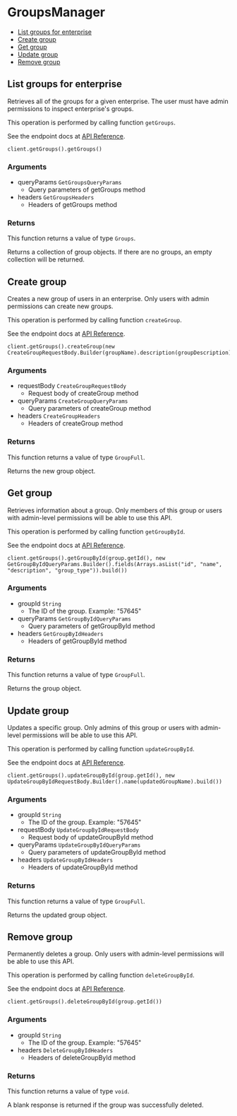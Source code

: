 # GroupsManager


- [List groups for enterprise](#list-groups-for-enterprise)
- [Create group](#create-group)
- [Get group](#get-group)
- [Update group](#update-group)
- [Remove group](#remove-group)

## List groups for enterprise

Retrieves all of the groups for a given enterprise. The user
must have admin permissions to inspect enterprise's groups.

This operation is performed by calling function `getGroups`.

See the endpoint docs at
[API Reference](https://developer.box.com/reference/get-groups/).

<!-- sample get_groups -->
```
client.getGroups().getGroups()
```

### Arguments

- queryParams `GetGroupsQueryParams`
  - Query parameters of getGroups method
- headers `GetGroupsHeaders`
  - Headers of getGroups method


### Returns

This function returns a value of type `Groups`.

Returns a collection of group objects. If there are no groups, an
empty collection will be returned.


## Create group

Creates a new group of users in an enterprise. Only users with admin
permissions can create new groups.

This operation is performed by calling function `createGroup`.

See the endpoint docs at
[API Reference](https://developer.box.com/reference/post-groups/).

<!-- sample post_groups -->
```
client.getGroups().createGroup(new CreateGroupRequestBody.Builder(groupName).description(groupDescription).build())
```

### Arguments

- requestBody `CreateGroupRequestBody`
  - Request body of createGroup method
- queryParams `CreateGroupQueryParams`
  - Query parameters of createGroup method
- headers `CreateGroupHeaders`
  - Headers of createGroup method


### Returns

This function returns a value of type `GroupFull`.

Returns the new group object.


## Get group

Retrieves information about a group. Only members of this
group or users with admin-level permissions will be able to
use this API.

This operation is performed by calling function `getGroupById`.

See the endpoint docs at
[API Reference](https://developer.box.com/reference/get-groups-id/).

<!-- sample get_groups_id -->
```
client.getGroups().getGroupById(group.getId(), new GetGroupByIdQueryParams.Builder().fields(Arrays.asList("id", "name", "description", "group_type")).build())
```

### Arguments

- groupId `String`
  - The ID of the group. Example: "57645"
- queryParams `GetGroupByIdQueryParams`
  - Query parameters of getGroupById method
- headers `GetGroupByIdHeaders`
  - Headers of getGroupById method


### Returns

This function returns a value of type `GroupFull`.

Returns the group object.


## Update group

Updates a specific group. Only admins of this
group or users with admin-level permissions will be able to
use this API.

This operation is performed by calling function `updateGroupById`.

See the endpoint docs at
[API Reference](https://developer.box.com/reference/put-groups-id/).

<!-- sample put_groups_id -->
```
client.getGroups().updateGroupById(group.getId(), new UpdateGroupByIdRequestBody.Builder().name(updatedGroupName).build())
```

### Arguments

- groupId `String`
  - The ID of the group. Example: "57645"
- requestBody `UpdateGroupByIdRequestBody`
  - Request body of updateGroupById method
- queryParams `UpdateGroupByIdQueryParams`
  - Query parameters of updateGroupById method
- headers `UpdateGroupByIdHeaders`
  - Headers of updateGroupById method


### Returns

This function returns a value of type `GroupFull`.

Returns the updated group object.


## Remove group

Permanently deletes a group. Only users with
admin-level permissions will be able to use this API.

This operation is performed by calling function `deleteGroupById`.

See the endpoint docs at
[API Reference](https://developer.box.com/reference/delete-groups-id/).

<!-- sample delete_groups_id -->
```
client.getGroups().deleteGroupById(group.getId())
```

### Arguments

- groupId `String`
  - The ID of the group. Example: "57645"
- headers `DeleteGroupByIdHeaders`
  - Headers of deleteGroupById method


### Returns

This function returns a value of type `void`.

A blank response is returned if the group was
successfully deleted.


